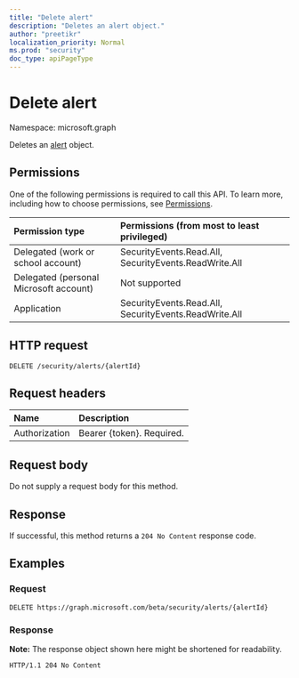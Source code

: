 ```yaml
---
title: "Delete alert"
description: "Deletes an alert object."
author: "preetikr"
localization_priority: Normal
ms.prod: "security"
doc_type: apiPageType
---
```


# Delete alert
Namespace: microsoft.graph

Deletes an [alert](../resources/alert.md) object.

## Permissions
One of the following permissions is required to call this API. To learn more, including how to choose permissions, see [Permissions](/graph/permissions-reference).

|Permission type|Permissions (from most to least privileged)|
|:---|:---|
|Delegated (work or school account)|SecurityEvents.Read.All, SecurityEvents.ReadWrite.All|
|Delegated (personal Microsoft account)|Not supported|
|Application|SecurityEvents.Read.All, SecurityEvents.ReadWrite.All|

## HTTP request

<!-- {
  "blockType": "ignored"
}
-->
``` http
DELETE /security/alerts/{alertId}
```

## Request headers
|Name|Description|
|:---|:---|
|Authorization|Bearer {token}. Required.|

## Request body
Do not supply a request body for this method.

## Response

If successful, this method returns a `204 No Content` response code.

## Examples

### Request
<!-- {
  "blockType": "request",
  "name": "delete_alert"
}
-->
``` http
DELETE https://graph.microsoft.com/beta/security/alerts/{alertId}
```


### Response
**Note:** The response object shown here might be shortened for readability.
<!-- {
  "blockType": "response",
  "truncated": true
}
-->
``` http
HTTP/1.1 204 No Content
```

